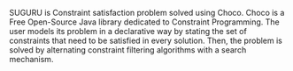 SUGURU is Constraint satisfaction problem solved using Choco. 
Choco is a Free Open-Source Java library dedicated to Constraint Programming. The user models its problem in a declarative way by stating the set of constraints
that need to be satisfied in every solution. Then, the problem is solved by alternating constraint filtering algorithms with a search mechanism. 
